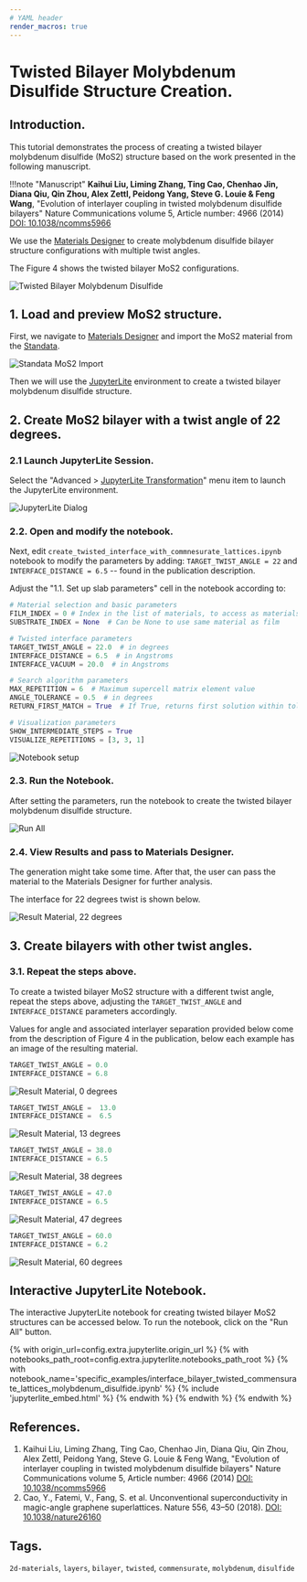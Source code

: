 ```yaml
---
# YAML header
render_macros: true
---
```


# Twisted Bilayer Molybdenum Disulfide Structure Creation.

## Introduction.

This tutorial demonstrates the process of creating a twisted bilayer molybdenum disulfide (MoS2) structure based on the work presented in the following manuscript.

!!!note "Manuscript"
    **Kaihui Liu, Liming Zhang, Ting Cao, Chenhao Jin, Diana Qiu, Qin Zhou, Alex Zettl, Peidong Yang, Steve G. Louie & Feng Wang**,
    "Evolution of interlayer coupling in twisted molybdenum disulfide bilayers" Nature Communications volume 5, Article number: 4966 (2014)
    [DOI: 10.1038/ncomms5966](https://doi.org/10.1038/ncomms5966)


We use the [Materials Designer](../../../materials-designer/overview.md) to create molybdenum disulfide bilayer structure configurations with multiple twist angles.

The Figure 4 shows the twisted bilayer MoS2 configurations.

![Twisted Bilayer Molybdenum Disulfide](/images/tutorials/materials/interfaces/twisted-bilayer-molybdenum-disulfide/MoS2-twisted-bilayers.png   "Twisted Bilayer Molybdenum Disulfide")

## 1. Load and preview MoS2 structure.

First, we navigate to [Materials Designer](../../../materials-designer/overview.md) and import the MoS2 material from the [Standata](../../../materials-designer/header-menu/input-output/standata-import.md).


![Standata MoS2 Import](/images/tutorials/materials/interfaces/twisted-bilayer-molybdenum-disulfide/standata-import-mos2.png "Standata MoS2 Import")

Then we will use the [JupyterLite](../../../jupyterlite/overview.md) environment to create a twisted bilayer molybdenum disulfide structure.


## 2. Create MoS2 bilayer with a twist angle of 22 degrees.

### 2.1 Launch JupyterLite Session.

Select the "Advanced > [JupyterLite Transformation](../../../materials-designer/header-menu/advanced/jupyterlite-dialog.md)" menu item to launch the JupyterLite environment.


![JupyterLite Dialog](/images/jupyterlite/md-advanced-jl.webp "JupyterLite Dialog")

### 2.2. Open and modify the notebook.

Next, edit `create_twisted_interface_with_commnesurate_lattices.ipynb` notebook to modify the parameters by adding: `TARGET_TWIST_ANGLE = 22` and `INTERFACE_DISTANCE = 6.5` -- found in the publication description.

Adjust the "1.1. Set up slab parameters" cell in the notebook according to:

```python
# Material selection and basic parameters
FILM_INDEX = 0 # Index in the list of materials, to access as materials[FILM_INDEX]
SUBSTRATE_INDEX = None  # Can be None to use same material as film

# Twisted interface parameters
TARGET_TWIST_ANGLE = 22.0  # in degrees
INTERFACE_DISTANCE = 6.5  # in Angstroms
INTERFACE_VACUUM = 20.0  # in Angstroms

# Search algorithm parameters
MAX_REPETITION = 6  # Maximum supercell matrix element value
ANGLE_TOLERANCE = 0.5  # in degrees
RETURN_FIRST_MATCH = True  # If True, returns first solution within tolerance

# Visualization parameters
SHOW_INTERMEDIATE_STEPS = True
VISUALIZE_REPETITIONS = [3, 3, 1]
```

![Notebook setup](/images/tutorials/materials/interfaces/twisted-bilayer-molybdenum-disulfide/jl-set-nb.png "Notebook setup")


### 2.3. Run the Notebook.

After setting the parameters, run the notebook to create the twisted bilayer molybdenum disulfide structure.

![Run All](/images/jupyterlite/run-all.webp "Run All")

### 2.4. View Results and pass to Materials Designer.

The generation might take some time.
After that, the user can pass the material to the Materials Designer for further analysis.

The interface for 22 degrees twist is shown below.

![Result Material, 22 degrees](/images/tutorials/materials/interfaces/twisted-bilayer-molybdenum-disulfide/mos2-result-wavejs-22.png "MoS2 Twisted Bilayer, 22 degrees")

## 3. Create bilayers with other twist angles.

### 3.1. Repeat the steps above.
To create a twisted bilayer MoS2 structure with a different twist angle, repeat the steps above, adjusting the `TARGET_TWIST_ANGLE` and `INTERFACE_DISTANCE` parameters accordingly.

Values for angle and associated interlayer separation provided below come from the description of Figure 4 in the publication, below each example has an image of the resulting material.

```python
TARGET_TWIST_ANGLE = 0.0
INTERFACE_DISTANCE = 6.8
```

![Result Material, 0 degrees](/images/tutorials/materials/interfaces/twisted-bilayer-molybdenum-disulfide/mos2-result-wavejs-0.png "MoS2 Twisted Bilayer, 0 degrees")


```python
TARGET_TWIST_ANGLE =  13.0
INTERFACE_DISTANCE =  6.5
```

![Result Material, 13 degrees](/images/tutorials/materials/interfaces/twisted-bilayer-molybdenum-disulfide/mos2-result-wavejs-13.png "MoS2 Twisted Bilayer, 13 degrees")

```python
TARGET_TWIST_ANGLE = 38.0
INTERFACE_DISTANCE = 6.5
```

![Result Material, 38 degrees](/images/tutorials/materials/interfaces/twisted-bilayer-molybdenum-disulfide/mos2-result-wavejs-38.png "MoS2 Twisted Bilayer, 38 degrees")

```python
TARGET_TWIST_ANGLE = 47.0
INTERFACE_DISTANCE = 6.5
```

![Result Material, 47 degrees](/images/tutorials/materials/interfaces/twisted-bilayer-molybdenum-disulfide/mos2-result-wavejs-47.png "MoS2 Twisted Bilayer, 47 degrees")

```python
TARGET_TWIST_ANGLE = 60.0
INTERFACE_DISTANCE = 6.2
```

![Result Material, 60 degrees](/images/tutorials/materials/interfaces/twisted-bilayer-molybdenum-disulfide/mos2-result-wavejs-60.png "MoS2 Twisted Bilayer, 60 degrees")


## Interactive JupyterLite Notebook.

The interactive JupyterLite notebook for creating twisted bilayer MoS2 structures can be accessed below. To run the notebook, click on the "Run All" button.


{% with origin_url=config.extra.jupyterlite.origin_url %}
{% with notebooks_path_root=config.extra.jupyterlite.notebooks_path_root %}
{% with notebook_name='specific_examples/interface_bilayer_twisted_commensurate_lattices_molybdenum_disulfide.ipynb' %}
{% include 'jupyterlite_embed.html' %}
{% endwith %}
{% endwith %}
{% endwith %}

## References.

1. Kaihui Liu, Liming Zhang, Ting Cao, Chenhao Jin, Diana Qiu, Qin Zhou, Alex Zettl, Peidong Yang, Steve G. Louie & Feng Wang, "Evolution of interlayer coupling in twisted molybdenum disulfide bilayers" Nature Communications volume 5, Article number: 4966 (2014) [DOI: 10.1038/ncomms5966](https://doi.org/10.1038/ncomms5966)
2. Cao, Y., Fatemi, V., Fang, S. et al. Unconventional superconductivity in magic-angle graphene superlattices. Nature 556, 43–50 (2018). [DOI: 10.1038/nature26160](https://doi.org/10.1038/nature26160)

## Tags.

`2d-materials`, `layers`, `bilayer`, `twisted`, `commensurate`, `molybdenum`, `disulfide`
